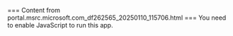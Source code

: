 === Content from portal.msrc.microsoft.com_df262565_20250110_115706.html ===
You need to enable JavaScript to run this app.
